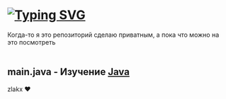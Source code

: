 # [![Typing SVG](https://readme-typing-svg.herokuapp.com?font=Playfair+Display&size=24&pause=1000&color=F7F7F7&width=435&lines=First+time+in+Java)](https://git.io/typing-svg)
Когда-то я это репозиторий сделаю приватным, а пока что можно на это посмотреть <br/>
<br/>
## main.java - Изучение [Java](https://www.w3schools.com/java/default.asp) <br/>
zlakx ♥ <br/>
